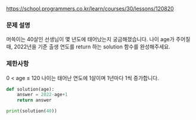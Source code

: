 https://school.programmers.co.kr/learn/courses/30/lessons/120820

### 문제 설명
머쓱이는 40살인 선생님이 몇 년도에 태어났는지 궁금해졌습니다. 나이 age가 주어질 때, 2022년을 기준 출생 연도를 return 하는 solution 함수를 완성해주세요.

### 제한사항
0 < age ≤ 120
나이는 태어난 연도에 1살이며 1년마다 1씩 증가합니다.

```python
def solution(age):
    answer = 2022-age+1
    return answer

print(solution(40))
```
